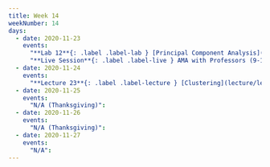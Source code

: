 ```yaml
---
title: Week 14
weekNumber: 14
days:
  - date: 2020-11-23
    events:
      "**Lab 12**{: .label .label-lab } [Principal Component Analysis](http://data100.datahub.berkeley.edu/hub/user-redirect/git-sync?repo=https://github.com/DS-100/fa20&subPath=lab/lab12) (due Nov. 23)":
      "**Live Session**{: .label .label-live } AMA with Professors (9-10AM PST)":
  - date: 2020-11-24
    events:
      "**Lecture 23**{: .label .label-lecture } [Clustering](lecture/lec23) (QC due Nov. 30)":
  - date: 2020-11-25
    events:
      "N/A (Thanksgiving)":
  - date: 2020-11-26
    events:
      "N/A (Thanksgiving)":
  - date: 2020-11-27
    events:
      "N/A":
---
```

